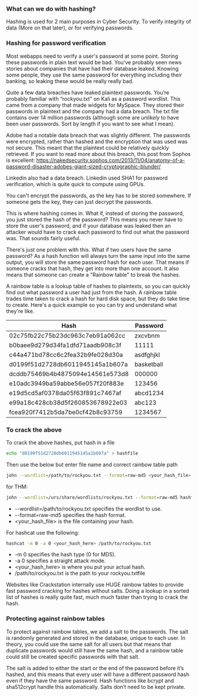 ### What can we do with hashing?
Hashing is used for 2 main purposes in Cyber Security. To verify integrity of data (More on that later), or for verifying passwords.

### Hashing for password verification
Most webapps need to verify a user's password at some point. Storing these passwords in plain text would be bad. You've probably seen news stories about companies that have had their database leaked. Knowing some people, they use the same password for everything including their banking, so leaking these would be really really bad.

Quite a few data breaches have leaked plaintext passwords. You’re probably familiar with “rockyou.txt” on Kali as a password wordlist. This came from a company that made widgets for MySpace. They stored their passwords in plaintext and the company had a data breach. The txt file contains over 14 million passwords (although some are *unlikely* to have been user passwords. Sort by length if you want to see what I mean).



Adobe had a notable data breach that was slightly different. The passwords were encrypted, rather than hashed and the encryption that was used was not secure. This meant that the plaintext could be relatively quickly retrieved. If you want to read more about this breach, this post from Sophos is excellent: https://nakedsecurity.sophos.com/2013/11/04/anatomy-of-a-password-disaster-adobes-giant-sized-cryptographic-blunder/

Linkedin also had a data breach. Linkedin used SHA1 for password verification, which is quite quick to compute using GPUs. 

You can't encrypt the passwords, as the key has to be stored somewhere. If someone gets the key, they can just decrypt the passwords.

This is where hashing comes in. What if, instead of storing the password, you just stored the hash of the password? This means you never have to store the user's password, and if your database was leaked then an attacker would have to crack each password to find out what the password was. That sounds fairly useful.

There's just one problem with this. What if two users have the same password? As a hash function will always turn the same input into the same output, you will store the same password hash for each user. That means if someone cracks that hash, they get into more than one account. It also means that someone can create a "Rainbow table" to break the hashes.

A rainbow table is a lookup table of hashes to plaintexts, so you can quickly find out what password a user had just from the hash. A rainbow table trades time taken to crack a hash for hard disk space, but they do take time to create.
Here's a quick example so you can try and understand what they're like.

|Hash	| Password|
|-----|---------|
|02c75fb22c75b23dc963c7eb91a062cc	| zxcvbnm|
|b0baee9d279d34fa1dfd71aadb908c3f	| 11111|
|c44a471bd78cc6c2fea32b9fe028d30a	| asdfghjkl|
|d0199f51d2728db6011945145a1b607a	| basketball|
|dcddb75469b4b4875094e14561e573d8	| 000000|
|e10adc3949ba59abbe56e057f20f883e	| 123456|
|e19d5cd5af0378da05f63f891c7467af	| abcd1234|
|e99a18c428cb38d5f260853678922e03	| abc123|
|fcea920f7412b5da7be0cf42b8c93759	| 1234567|

### To crack the above
To crack the above hashes, put hash in a file
```bash
echo "d0199f51d2728db6011945145a1b607a" > hashfile
```
Then use the below but enter file name and correct rainbow table path
```bash
john --wordlist=/path/to/rockyou.txt --format=raw-md5 <your_hash_file>
```

for THM:
```bash
john --wordlist=/urs/share/wordlists/rockyou.txt --format=raw-md5 hashfile #include your file name
```

* --wordlist=/path/to/rockyou.txt specifies the wordlist to use.
* --format=raw-md5 specifies the hash format.
* <your_hash_file> is the file containing your hash.

For hashcat use the following:
```bash
hashcat -m 0 -a 0 <your_hash_here> /path/to/rockyou.txt
```
* -m 0 specifies the hash type (0 for MD5).
* -a 0 specifies a straight attack mode.
* <your_hash_here> is where you put your actual hash.
* /path/to/rockyou.txt is the path to your rockyou.txtfile

Websites like Crackstation internally use HUGE rainbow tables to provide fast password cracking for hashes without salts. Doing a lookup in a sorted list of hashes is really quite fast, much much faster than trying to crack the hash.

### Protecting against rainbow tables
To protect against rainbow tables, we add a salt to the passwords. The salt is randomly generated and stored in the database, unique to each user. In theory, you could use the same salt for all users but that means that duplicate passwords would still have the same hash, and a rainbow table could still be created specific passwords with that salt.

The salt is added to either the start or the end of the password before it’s hashed, and this means that every user will have a different password hash even if they have the same password. Hash functions like bcrypt and sha512crypt handle this automatically. Salts don’t need to be kept private.
